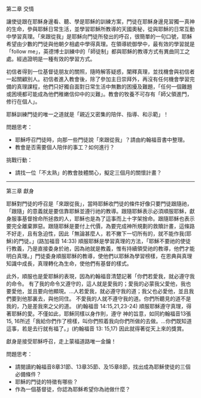 
第二章 交情

讓使徒跟在耶穌身邊看、聽、學是耶穌的訓練方案，門徒在耶穌身邊見習獨一真神的生命，參與耶穌日常生活，並學習耶穌所教導的天國奧秘，從與耶穌的日常互動中學習真理。「來跟從我」是耶穌向門徒所發出的呼召，很簡單的一句口號，耶穌希望由少數的門徒與他朝夕相處中學得真理。在領導統御學中，最有效的學習就是「follow me」，英德博士訓練中的「師徒制」都與耶穌的教導方式有異曲同工之處。經過證明是一種有效的學習方式。

初信者得到一位基督徒朋友的關照，隨時解答疑惑，闡釋真理，並找機會與初信者一起關顧別人。初信者進入教會後，除了參加主日崇拜外，再沒有任何機會學習完備的真理課程，他們只好獨自面對日常生活中無數的困擾及難題，「任何一個難題或困境都可能成為他們稚嫩信仰中的災難」。教會的牧養不可存有「師父領進門，修行在個人」。

耶穌訓練門徒的唯一之道就是「親近又密集的陪伴、指導、和示範」！

問題思考：
* 耶穌呼召門徒時，向那一些門徒說「來跟從我」？請由約翰福音書中整理。
* 教會是否需要個人陪伴的事工？如何進行？

挑戰行動：
* 請找一位「不太熟」的教會肢體關心，擬定三個月的關懷計畫？

---
第三章 獻身

耶穌對門徒的呼召是「來跟從我」，當時耶穌收門徒的條件好像只要門徒跟隨祂，「跟隨」的意義就是要信靠耶穌並遵行祂的教導。跟隨耶穌表示必須順服耶穌，獻身服事基督捨命所拯救的人，耶穌也是為了這事而上十字架捨命。跟隨耶穌也表示要完全離棄罪惡。跟隨耶穌是要付上代價，為要完成神所規劃的救贖計畫，這條路不好走，且有急迫性，因此「無論甚麼人，若不撇下一切所有的，就不能作我(耶穌)的門徒。」(路加福音 14:33) 順服耶穌是學習真理的方法，「耶穌不要祂的使徒行教義，乃是直接委身於祂，因為祂就是教義，惟有持續領受祂的教導，他們才能明白真理。」門徒委身順服耶穌的教導，使他們以耶穌為學習榜樣，在恩典與真理知識中成長，真理轉化為生命，使他們有基督的樣式。

此外，順服也是愛耶穌的表現，因為約翰福音清楚記著「你們若愛我，就必遵守我的命令。 有了我的命令又遵守的，這人就是愛我的；愛我的必蒙我父愛他，我也要愛他，並且要向他顯現。...人若愛我，就必遵守我的道；我父也必愛他，並且我們要到他那裏去，與他同住。 不愛我的人就不遵守我的道。你們所聽見的道不是我的，乃是差我來之父的道。 (約翰福音 14:15,21,23-24) 順服耶穌遵守真理，得著耶穌的愛。不僅如此，耶穌同樣以身作則，遵守  神的旨意，如同約翰福音13張15, 16所述「我給你們作了榜樣，叫你們照着我向你們所做的去做。...你們既知道這事，若是去行就有福了。」(約翰福音 13: 15,17) 因此就得著從天上來的獎賞。

獻身是接受耶穌呼召，走上蒙福道路唯一金鑰！

問題思考：
* 請閱讀約翰福音8章31節、13章35節、及15章8節，找出成為耶穌使徒的三個必備條件？
* 耶穌的門徒的特徵有哪些？
* 作為一個基督徒，你認為耶穌希望你為祂做什麼？